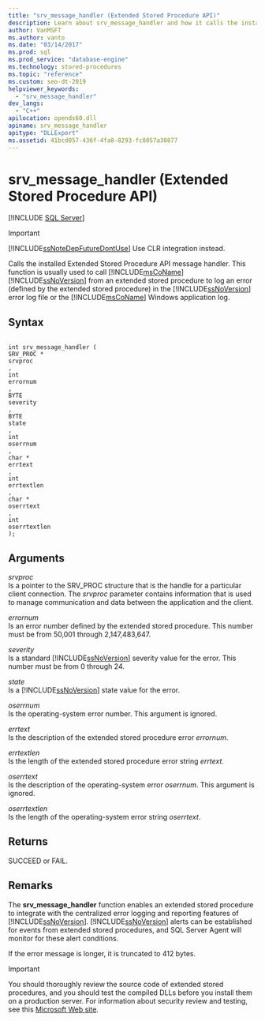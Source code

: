 ```yaml
---
title: "srv_message_handler (Extended Stored Procedure API)"
description: Learn about srv_message_handler and how it calls the installed Extended Stored Procedure API message handler.
author: VanMSFT
ms.author: vanto
ms.date: "03/14/2017"
ms.prod: sql
ms.prod_service: "database-engine"
ms.technology: stored-procedures
ms.topic: "reference"
ms.custom: seo-dt-2019
helpviewer_keywords:
  - "srv_message_handler"
dev_langs:
  - "C++"
apilocation: opends60.dll
apiname: srv_message_handler
apitype: "DLLExport"
ms.assetid: 41bcd057-436f-4fa8-8293-fc8057a30877
---
```

# srv_message_handler (Extended Stored Procedure API)
 [!INCLUDE [SQL Server](../../includes/applies-to-version/sqlserver.md)]
    
> [!IMPORTANT]  
>  [!INCLUDE[ssNoteDepFutureDontUse](../../includes/ssnotedepfuturedontuse-md.md)] Use CLR integration instead.  
  
 Calls the installed Extended Stored Procedure API message handler. This function is usually used to call [!INCLUDE[msCoName](../../includes/msconame-md.md)] [!INCLUDE[ssNoVersion](../../includes/ssnoversion-md.md)] from an extended stored procedure to log an error (defined by the extended stored procedure) in the [!INCLUDE[ssNoVersion](../../includes/ssnoversion-md.md)] error log file or the [!INCLUDE[msCoName](../../includes/msconame-md.md)] Windows application log.  
  
## Syntax  
  
```  
  
int srv_message_handler (  
SRV_PROC *  
srvproc  
,  
int  
errornum  
,  
BYTE   
severity  
,  
BYTE  
state  
,  
int  
oserrnum  
,  
char *  
errtext  
,  
int  
errtextlen  
,  
char *  
oserrtext  
,  
int  
oserrtextlen  
);  
```  
  
## Arguments  
 *srvproc*  
 Is a pointer to the SRV_PROC structure that is the handle for a particular client connection. The *srvproc* parameter contains information that is used to manage communication and data between the application and the client.  
  
 *errornum*  
 Is an error number defined by the extended stored procedure. This number must be from 50,001 through 2,147,483,647.  
  
 *severity*  
 Is a standard [!INCLUDE[ssNoVersion](../../includes/ssnoversion-md.md)] severity value for the error. This number must be from 0 through 24.  
  
 *state*  
 Is a [!INCLUDE[ssNoVersion](../../includes/ssnoversion-md.md)] state value for the error.  
  
 *oserrnum*  
 Is the operating-system error number. This argument is ignored.  
  
 *errtext*  
 Is the description of the extended stored procedure error *errornum*.  
  
 *errtextlen*  
 Is the length of the extended stored procedure error string *errtext*.  
  
 *oserrtext*  
 Is the description of the operating-system error *oserrnum*. This argument is ignored.  
  
 *oserrtextlen*  
 Is the length of the operating-system error string *oserrtext*.  
  
## Returns  
 SUCCEED or FAIL.  
  
## Remarks  
 The **srv_message_handler** function enables an extended stored procedure to integrate with the centralized error logging and reporting features of [!INCLUDE[ssNoVersion](../../includes/ssnoversion-md.md)]. [!INCLUDE[ssNoVersion](../../includes/ssnoversion-md.md)] alerts can be established for events from extended stored procedures, and SQL Server Agent will monitor for these alert conditions.  
  
 If the error message is longer, it is truncated to 412 bytes.  
  
> [!IMPORTANT]  
>  You should thoroughly review the source code of extended stored procedures, and you should test the compiled DLLs before you install them on a production server. For information about security review and testing, see this [Microsoft Web site](https://msdn.microsoft.com/security/).  
  
  
